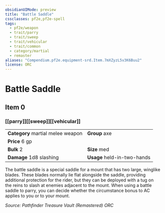 ```yaml
---
obsidianUIMode: preview
title: "Battle Saddle"
cssclasses: pf2e,pf2e-spell
tags:
  - pf2e/weapon
  - trait/parry
  - trait/sweep
  - trait/vehicular
  - trait/common
  - category/martial
  - remaster
aliases: "Compendium.pf2e.equipment-srd.Item.7mXZyzL5v3K6Buu2"
license: ORC
---
```

# Battle Saddle
## Item 0
### [[parry]][[sweep]][[vehicular]]

|  |  |
| -- | -- |
| **Category** martial melee weapon | **Group** axe |
| **Price** 6 gp |  |
| **Bulk** 2 | **Size** med |
| **Damage** 1d8 slashing  | **Usage** held-in-two-hands |



The battle saddle is a special saddle for a mount that has two large, winglike blades. These blades normally lie flat alongside the saddle, providing additional protection for the rider, but they can be deployed with a tug on the reins to slash at enemies adjacent to the mount. When using a battle saddle to parry, you can decide whether the circumstance bonus to AC applies to you or to your mount.

*Source: Pathfinder Treasure Vault (Remastered)*
*ORC*